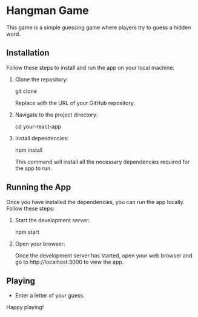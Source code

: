 Hangman Game
====================

This game is a simple guessing game where players try to guess a hidden word.

Installation
------------

Follow these steps to install and run the app on your local machine:

1. Clone the repository:

    git clone <repository-url>

   Replace <repository-url> with the URL of your GitHub repository.

2. Navigate to the project directory:

    cd your-react-app

3. Install dependencies:

    npm install

   This command will install all the necessary dependencies required for the app to run.

Running the App
---------------

Once you have installed the dependencies, you can run the app locally. Follow these steps:

1. Start the development server:

    npm start

2. Open your browser:

   Once the development server has started, open your web browser and go to http://localhost:3000 to view the app.

Playing
-----

- Enter a letter of your guess.

Happy playing!

